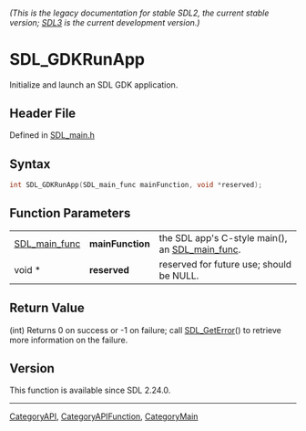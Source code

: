 ###### (This is the legacy documentation for stable SDL2, the current stable version; [SDL3](https://wiki.libsdl.org/SDL3/) is the current development version.)
# SDL_GDKRunApp

Initialize and launch an SDL GDK application.

## Header File

Defined in [SDL_main.h](https://github.com/libsdl-org/SDL/blob/SDL2/include/SDL_main.h)

## Syntax

```c
int SDL_GDKRunApp(SDL_main_func mainFunction, void *reserved);
```

## Function Parameters

|                                |                  |                                                                  |
| ------------------------------ | ---------------- | ---------------------------------------------------------------- |
| [SDL_main_func](SDL_main_func) | **mainFunction** | the SDL app's C-style main(), an [SDL_main_func](SDL_main_func). |
| void *                         | **reserved**     | reserved for future use; should be NULL.                         |

## Return Value

(int) Returns 0 on success or -1 on failure; call
[SDL_GetError](SDL_GetError)() to retrieve more information on the failure.

## Version

This function is available since SDL 2.24.0.

----
[CategoryAPI](CategoryAPI), [CategoryAPIFunction](CategoryAPIFunction), [CategoryMain](CategoryMain)

